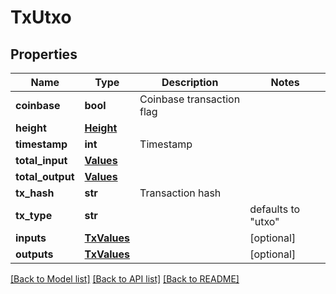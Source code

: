 # TxUtxo


## Properties
Name | Type | Description | Notes
------------ | ------------- | ------------- | -------------
**coinbase** | **bool** | Coinbase transaction flag | 
**height** | [**Height**](Height.md) |  | 
**timestamp** | **int** | Timestamp | 
**total_input** | [**Values**](Values.md) |  | 
**total_output** | [**Values**](Values.md) |  | 
**tx_hash** | **str** | Transaction hash | 
**tx_type** | **str** |  | defaults to "utxo"
**inputs** | [**TxValues**](TxValues.md) |  | [optional] 
**outputs** | [**TxValues**](TxValues.md) |  | [optional] 

[[Back to Model list]](../README.md#documentation-for-models) [[Back to API list]](../README.md#documentation-for-api-endpoints) [[Back to README]](../README.md)


